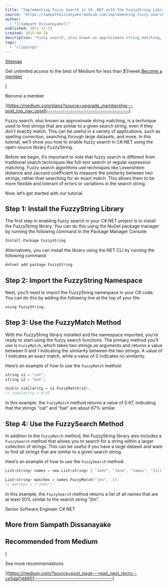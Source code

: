 ```yaml
---
title: "Implementing Fuzzy Search in C# .NET with the FuzzyString Library"
source: "https://sampathdissanyake.medium.com/implementing-fuzzy-search-in-c-net-with-the-fuzzystring-library-ce5daf148951"
author:
  - "[[Sampath Dissanayake]]"
published: 2022-12-23
created: 2025-08-16
description: "Fuzzy search, also known as approximate string matching, is a technique used to find strings that are similar to a given search string, even if they don’t exactly match. This can be useful in a…"
tags:
  - "clippings"
---
```

[Sitemap](https://sampathdissanyake.medium.com/sitemap/sitemap.xml)

Get unlimited access to the best of Medium for less than $1/week.[Become a member](https://medium.com/plans?source=upgrade_membership---post_top_nav_upsell-----------------------------------------)

[

Become a member

](https://medium.com/plans?source=upgrade_membership---post_top_nav_upsell-----------------------------------------)

Fuzzy search, also known as approximate string matching, is a technique used to find strings that are similar to a given search string, even if they don’t exactly match. This can be useful in a variety of applications, such as spelling correction, searching through large datasets, and more. In this tutorial, we’ll show you how to enable fuzzy search in C#.NET using the open-source library FuzzyString.

Before we begin, it’s important to note that fuzzy search is different from traditional search techniques like full-text search or regular expression matching. Fuzzy search algorithms use techniques like Levenshtein distance and Jaccard coefficient to measure the similarity between two strings, rather than searching for an exact match. This allows them to be more flexible and tolerant of errors or variations in the search string.

Now, let’s get started with our tutorial.

## Step 1: Install the FuzzyString Library

The first step in enabling fuzzy search in your C#.NET project is to install the FuzzyString library. You can do this using the NuGet package manager by running the following command in the Package Manager Console:

```c
Install-Package FuzzyString
```

Alternatively, you can install the library using the.NET CLI by running the following command:

```c
dotnet add package FuzzyString
```

## Step 2: Import the FuzzyString Namespace

Next, you’ll need to import the FuzzyString namespace in your C# code. You can do this by adding the following line at the top of your file:

```c
using FuzzyString;
```

## Step 3: Use the FuzzyMatch Method

With the FuzzyString library installed and the namespace imported, you’re ready to start using the fuzzy search functions. The primary method you’ll use is `FuzzyMatch`, which takes two strings as arguments and returns a value between 0 and 1 indicating the similarity between the two strings. A value of 1 indicates an exact match, while a value of 0 indicates no similarity.

Here’s an example of how to use the `FuzzyMatch` method:

```c
string s1 = "cat";
string s2 = "bat";

double similarity = s1.FuzzyMatch(s2);
// similarity = 0.67
```

In this example, the `FuzzyMatch` method returns a value of 0.67, indicating that the strings "cat" and "bat" are about 67% similar.

## Step 4: Use the FuzzySearch Method

In addition to the `FuzzyMatch` method, the FuzzyString library also includes a `FuzzySearch` method that allows you to search for a string within a larger collection of strings. This can be useful if you have a large dataset and want to find all strings that are similar to a given search string.

Here’s an example of how to use the `FuzzySearch` method:

```c
List<string> names = new List<string> { "John", "Jane", "James", "Jill" };

List<string> matches = names.FuzzyMatch("jhn", .5);
// matches = ["John"]
```

In this example, the `FuzzySearch` method returns a list of all names that are at least 50% similar to the search string "jhn".

Senior Software Engineer C#.NET

## More from Sampath Dissanayake

## Recommended from Medium

[

See more recommendations

](https://medium.com/?source=post_page---read_next_recirc--ce5daf148951---------------------------------------)